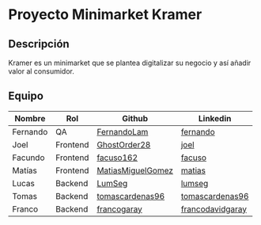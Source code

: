# Proyecto Minimarket Kramer

## Descripción

Kramer es un minimarket que se plantea digitalizar su negocio y así añadir valor al consumidor.

## Equipo

| Nombre                                           | Rol      |Github|Linkedin|
|--------------------------------------------------|----------|---|-|
| Fernando    | QA       |[FernandoLam](https://github.com/FernandoLam) |[fernando](https://www.linkedin.com/in/fernando-la-949842316/)|
|  Joel        | Frontend |[GhostOrder28](https://github.com/GhostOrder28)|[joel](https://www.linkedin.com/in/joel-llallico-b8b01b209/)|
|  Facundo       | Frontend |[facuso162](https://github.com/facuso162) | [facuso](https://www.linkedin.com/in/facuso/)|
|  Matías | Frontend |[MatiasMiguelGomez](https://github.com/MatiasMiguelGomez)| [matias](https://www.linkedin.com/in/matias-miguel-gomez-489a26210/)|
|  Lucas            | Backend  |[LumSeg](https://github.com/LumSeg) | [lumseg](https://www.linkedin.com/in/lumseg/)|
|  Tomas    | Backend  |[tomascardenas96](https://github.com/tomascardenas96) |[tomascardenas96](https://www.linkedin.com/in/tomascardenas96/) |
|  Franco     | Backend  |[francogaray](https://github.com/francogaray) | [francodavidgaray](https://www.linkedin.com/in/francodavidgaray/)|

